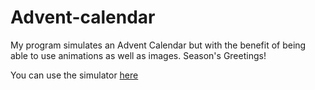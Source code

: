 # Advent-calendar

My program simulates an Advent Calendar but with the benefit of being able to use animations as well as images. Season's Greetings!

You can use the simulator [here](https://dfllinton.github.io/Advent-calendar/)
